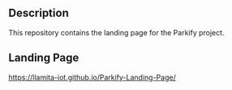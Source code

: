 ## Description
This repository contains the landing page for the Parkify project.

## Landing Page
https://llamita-iot.github.io/Parkify-Landing-Page/
